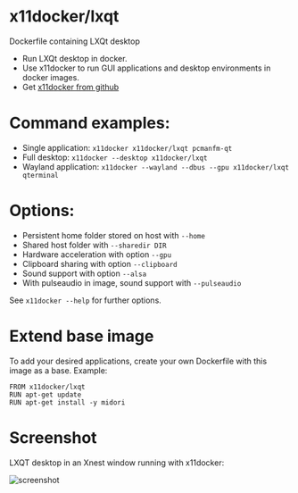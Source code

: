 # x11docker/lxqt

Dockerfile containing LXQt desktop
 - Run LXQt desktop in docker. 
 - Use x11docker to run GUI applications and desktop environments in docker images. 
 - Get [x11docker from github](https://github.com/mviereck/x11docker)

# Command examples: 
 - Single application: `x11docker x11docker/lxqt pcmanfm-qt`
 - Full desktop: `x11docker --desktop x11docker/lxqt`
 - Wayland application: `x11docker --wayland --dbus --gpu x11docker/lxqt qterminal`

# Options:
 - Persistent home folder stored on host with   `--home`
 - Shared host folder with                      `--sharedir DIR`
 - Hardware acceleration with option            `--gpu`
 - Clipboard sharing with option                `--clipboard`
 - Sound support with option                    `--alsa`
 - With pulseaudio in image, sound support with `--pulseaudio`

See `x11docker --help` for further options.

# Extend base image
To add your desired applications, create your own Dockerfile with this image as a base. Example:
```
FROM x11docker/lxqt
RUN apt-get update
RUN apt-get install -y midori
```

# Screenshot
 LXQT desktop in an Xnest window running with x11docker:
 
 ![screenshot](https://raw.githubusercontent.com/mviereck/x11docker/screenshots/screenshot-lxqt.png "LXQT desktop running in Xnest window using x11docker")
 

